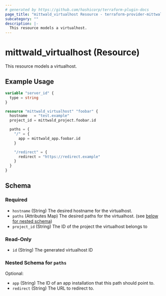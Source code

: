 ```yaml
---
# generated by https://github.com/hashicorp/terraform-plugin-docs
page_title: "mittwald_virtualhost Resource - terraform-provider-mittwald"
subcategory: ""
description: |-
  This resource models a virtualhost.
---
```


# mittwald_virtualhost (Resource)

This resource models a virtualhost.

## Example Usage

```terraform
variable "server_id" {
  type = string
}

resource "mittwald_virtualhost" "foobar" {
  hostname   = "test.example"
  project_id = mittwald_project.foobar.id

  paths = {
    "/" = {
      app = mittwald_app.foobar.id
    }

    "/redirect" = {
      redirect = "https://redirect.example"
    }
  }
}
```

<!-- schema generated by tfplugindocs -->
## Schema

### Required

- `hostname` (String) The desired hostname for the virtualhost.
- `paths` (Attributes Map) The desired paths for the virtualhost. (see [below for nested schema](#nestedatt--paths))
- `project_id` (String) The ID of the project the virtualhost belongs to

### Read-Only

- `id` (String) The generated virtualhost ID

<a id="nestedatt--paths"></a>
### Nested Schema for `paths`

Optional:

- `app` (String) The ID of an app installation that this path should point to.
- `redirect` (String) The URL to redirect to.
